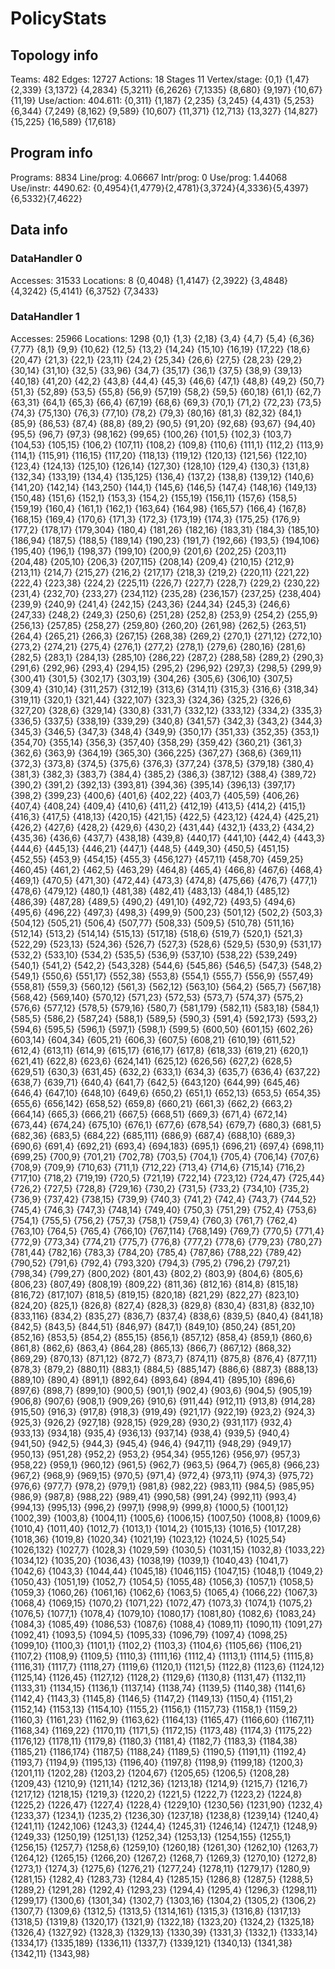 # PolicyStats
## Topology info
Teams:		482
Edges:		12727
Actions:	18
Stages		11
Vertex/stage:	{0,1} {1,47} {2,339} {3,1372} {4,2834} {5,3211} {6,2626} {7,1335} {8,680} {9,197} {10,67} {11,19} 
Use/action:	404.611: {0,311} {1,187} {2,235} {3,245} {4,431} {5,253} {6,344} {7,249} {8,162} {9,589} {10,607} {11,371} {12,713} {13,327} {14,827} {15,225} {16,589} {17,618} 

## Program info
Programs:	8834
Line/prog:	4.06667
Intr/prog:	0
Use/prog:	1.44068
Use/instr:	4490.62: {0,4954}{1,4779}{2,4781}{3,3724}{4,3336}{5,4397}{6,5332}{7,4622}

## Data info

### DataHandler 0
Accesses:	31533
Locations:	8
{0,4048} {1,4147} {2,3922} {3,4848} {4,3242} {5,4141} {6,3752} {7,3433} 

### DataHandler 1
Accesses:	25966
Locations:	1298
{0,1} {1,3} {2,18} {3,4} {4,7} {5,4} {6,36} {7,77} {8,1} {9,9} {10,62} {12,5} {13,2} {14,24} {15,10} {16,19} {17,22} {18,6} {20,47} {21,3} {22,1} {23,11} {24,2} {25,34} {26,6} {27,5} {28,23} {29,2} {30,14} {31,10} {32,5} {33,96} {34,7} {35,17} {36,1} {37,5} {38,9} {39,13} {40,18} {41,20} {42,2} {43,8} {44,4} {45,3} {46,6} {47,1} {48,8} {49,2} {50,7} {51,3} {52,89} {53,5} {55,8} {56,9} {57,19} {58,2} {59,5} {60,18} {61,1} {62,7} {63,31} {64,1} {65,3} {66,4} {67,19} {68,6} {69,3} {70,1} {71,2} {72,23} {73,5} {74,3} {75,130} {76,3} {77,10} {78,2} {79,3} {80,16} {81,3} {82,32} {84,1} {85,9} {86,53} {87,4} {88,8} {89,2} {90,5} {91,20} {92,68} {93,67} {94,40} {95,5} {96,7} {97,3} {98,162} {99,65} {100,26} {101,5} {102,3} {103,7} {104,53} {105,15} {106,2} {107,11} {108,2} {109,8} {110,6} {111,1} {112,2} {113,9} {114,1} {115,91} {116,15} {117,20} {118,13} {119,12} {120,13} {121,56} {122,10} {123,4} {124,13} {125,10} {126,14} {127,30} {128,10} {129,4} {130,3} {131,8} {132,34} {133,19} {134,4} {135,125} {136,4} {137,2} {138,8} {139,12} {140,6} {141,20} {142,14} {143,250} {144,1} {145,6} {146,5} {147,4} {148,16} {149,13} {150,48} {151,6} {152,1} {153,3} {154,2} {155,19} {156,11} {157,6} {158,5} {159,19} {160,4} {161,1} {162,1} {163,64} {164,98} {165,57} {166,4} {167,8} {168,15} {169,4} {170,6} {171,3} {172,3} {173,19} {174,3} {175,25} {176,9} {177,2} {178,17} {179,304} {180,4} {181,26} {182,16} {183,31} {184,3} {185,10} {186,94} {187,5} {188,5} {189,14} {190,23} {191,7} {192,66} {193,5} {194,106} {195,40} {196,1} {198,37} {199,10} {200,9} {201,6} {202,25} {203,11} {204,48} {205,10} {206,3} {207,115} {208,14} {209,4} {210,15} {212,9} {213,11} {214,7} {215,27} {216,2} {217,17} {218,3} {219,2} {220,11} {221,22} {222,4} {223,38} {224,2} {225,11} {226,7} {227,7} {228,7} {229,2} {230,22} {231,4} {232,70} {233,27} {234,112} {235,28} {236,157} {237,25} {238,404} {239,9} {240,9} {241,4} {242,15} {243,36} {244,34} {245,3} {246,6} {247,33} {248,2} {249,3} {250,6} {251,28} {252,8} {253,9} {254,2} {255,9} {256,13} {257,85} {258,27} {259,80} {260,20} {261,98} {262,5} {263,51} {264,4} {265,21} {266,3} {267,15} {268,38} {269,2} {270,1} {271,12} {272,10} {273,2} {274,21} {275,4} {276,1} {277,2} {278,1} {279,6} {280,16} {281,6} {282,5} {283,1} {284,13} {285,10} {286,22} {287,2} {288,58} {289,2} {290,3} {291,6} {292,96} {293,4} {294,15} {295,2} {296,92} {297,3} {298,5} {299,9} {300,41} {301,5} {302,17} {303,19} {304,26} {305,6} {306,10} {307,5} {309,4} {310,14} {311,257} {312,19} {313,6} {314,11} {315,3} {316,6} {318,34} {319,11} {320,1} {321,44} {322,107} {323,3} {324,36} {325,2} {326,6} {327,20} {328,6} {329,14} {330,8} {331,7} {332,12} {333,12} {334,2} {335,3} {336,5} {337,5} {338,19} {339,29} {340,8} {341,57} {342,3} {343,2} {344,3} {345,3} {346,5} {347,3} {348,4} {349,9} {350,17} {351,33} {352,35} {353,1} {354,70} {355,14} {356,3} {357,40} {358,29} {359,42} {360,21} {361,3} {362,6} {363,9} {364,19} {365,30} {366,225} {367,27} {368,6} {369,11} {372,3} {373,8} {374,5} {375,6} {376,3} {377,24} {378,5} {379,18} {380,4} {381,3} {382,3} {383,7} {384,4} {385,2} {386,3} {387,12} {388,4} {389,72} {390,2} {391,2} {392,13} {393,81} {394,36} {395,14} {396,13} {397,17} {398,2} {399,23} {400,6} {401,6} {402,22} {403,7} {405,59} {406,26} {407,4} {408,24} {409,4} {410,6} {411,2} {412,19} {413,5} {414,2} {415,1} {416,3} {417,5} {418,13} {420,15} {421,15} {422,5} {423,12} {424,4} {425,21} {426,2} {427,6} {428,2} {429,6} {430,2} {431,44} {432,1} {433,2} {434,2} {435,36} {436,6} {437,7} {438,18} {439,8} {440,17} {441,10} {442,4} {443,3} {444,6} {445,13} {446,21} {447,1} {448,5} {449,30} {450,5} {451,15} {452,55} {453,9} {454,15} {455,3} {456,127} {457,11} {458,70} {459,25} {460,45} {461,2} {462,5} {463,29} {464,8} {465,4} {466,8} {467,6} {468,4} {469,1} {470,5} {471,30} {472,44} {473,3} {474,8} {475,66} {476,7} {477,1} {478,6} {479,12} {480,1} {481,38} {482,41} {483,13} {484,1} {485,12} {486,39} {487,28} {489,5} {490,2} {491,10} {492,72} {493,5} {494,6} {495,6} {496,22} {497,3} {498,3} {499,9} {500,23} {501,12} {502,2} {503,3} {504,12} {505,21} {506,4} {507,77} {508,33} {509,5} {510,78} {511,16} {512,14} {513,2} {514,14} {515,13} {517,18} {518,6} {519,7} {520,1} {521,3} {522,29} {523,13} {524,36} {526,7} {527,3} {528,6} {529,5} {530,9} {531,17} {532,2} {533,10} {534,2} {535,5} {536,9} {537,10} {538,22} {539,249} {540,1} {541,2} {542,2} {543,328} {544,6} {545,86} {546,5} {547,3} {548,2} {549,1} {550,6} {551,17} {552,38} {553,8} {554,1} {555,7} {556,9} {557,49} {558,81} {559,3} {560,12} {561,3} {562,12} {563,10} {564,2} {565,7} {567,18} {568,42} {569,140} {570,12} {571,23} {572,53} {573,7} {574,37} {575,2} {576,6} {577,12} {578,5} {579,16} {580,7} {581,179} {582,11} {583,18} {584,1} {585,5} {586,2} {587,24} {588,1} {589,5} {590,3} {591,4} {592,173} {593,2} {594,6} {595,5} {596,1} {597,1} {598,1} {599,5} {600,50} {601,15} {602,26} {603,14} {604,34} {605,21} {606,3} {607,5} {608,21} {610,19} {611,52} {612,4} {613,11} {614,9} {615,17} {616,17} {617,8} {618,33} {619,21} {620,1} {621,41} {622,8} {623,6} {624,141} {625,12} {626,56} {627,2} {628,5} {629,51} {630,3} {631,45} {632,2} {633,1} {634,3} {635,7} {636,4} {637,22} {638,7} {639,71} {640,4} {641,7} {642,5} {643,120} {644,99} {645,46} {646,4} {647,10} {648,10} {649,6} {650,2} {651,1} {652,13} {653,5} {654,35} {655,6} {656,142} {658,52} {659,8} {660,21} {661,3} {662,2} {663,2} {664,14} {665,3} {666,21} {667,5} {668,51} {669,3} {671,4} {672,14} {673,44} {674,24} {675,10} {676,1} {677,6} {678,54} {679,7} {680,3} {681,5} {682,36} {683,5} {684,22} {685,111} {686,9} {687,4} {688,10} {689,3} {690,6} {691,4} {692,21} {693,4} {694,183} {695,1} {696,21} {697,4} {698,11} {699,25} {700,9} {701,21} {702,78} {703,5} {704,1} {705,4} {706,14} {707,6} {708,9} {709,9} {710,63} {711,1} {712,22} {713,4} {714,6} {715,14} {716,2} {717,10} {718,2} {719,19} {720,5} {721,19} {722,14} {723,12} {724,47} {725,44} {726,2} {727,5} {728,8} {729,16} {730,2} {731,5} {733,2} {734,10} {735,2} {736,9} {737,42} {738,15} {739,9} {740,3} {741,2} {742,4} {743,7} {744,52} {745,4} {746,3} {747,3} {748,14} {749,40} {750,3} {751,29} {752,4} {753,6} {754,1} {755,5} {756,2} {757,3} {758,1} {759,4} {760,3} {761,7} {762,4} {763,10} {764,5} {765,4} {766,10} {767,114} {768,149} {769,7} {770,5} {771,4} {772,9} {773,34} {774,21} {775,7} {776,8} {777,2} {778,6} {779,23} {780,27} {781,44} {782,16} {783,3} {784,20} {785,4} {787,86} {788,22} {789,42} {790,52} {791,6} {792,4} {793,320} {794,3} {795,2} {796,2} {797,21} {798,34} {799,27} {800,202} {801,43} {802,2} {803,9} {804,6} {805,6} {806,23} {807,49} {808,19} {809,22} {811,36} {812,16} {814,8} {815,18} {816,72} {817,107} {818,5} {819,15} {820,18} {821,29} {822,27} {823,10} {824,20} {825,1} {826,8} {827,4} {828,3} {829,8} {830,4} {831,8} {832,10} {833,116} {834,2} {835,27} {836,7} {837,4} {838,6} {839,5} {840,4} {841,18} {842,5} {843,5} {844,51} {846,97} {847,1} {849,10} {850,24} {851,20} {852,16} {853,5} {854,2} {855,15} {856,1} {857,12} {858,4} {859,1} {860,6} {861,8} {862,6} {863,4} {864,28} {865,13} {866,7} {867,12} {868,32} {869,29} {870,13} {871,12} {872,7} {873,7} {874,11} {875,8} {876,4} {877,11} {878,3} {879,2} {880,11} {883,1} {884,5} {885,147} {886,6} {887,3} {888,13} {889,10} {890,4} {891,1} {892,64} {893,64} {894,41} {895,10} {896,6} {897,6} {898,7} {899,10} {900,5} {901,1} {902,4} {903,6} {904,5} {905,19} {906,8} {907,6} {908,1} {909,26} {910,6} {911,44} {912,11} {913,8} {914,28} {915,50} {916,3} {917,8} {918,3} {919,49} {921,17} {922,19} {923,2} {924,3} {925,3} {926,2} {927,18} {928,15} {929,28} {930,2} {931,117} {932,4} {933,13} {934,18} {935,4} {936,13} {937,14} {938,4} {939,5} {940,4} {941,50} {942,5} {944,3} {945,4} {946,4} {947,11} {948,29} {949,17} {950,13} {951,28} {952,2} {953,2} {954,34} {955,126} {956,97} {957,3} {958,22} {959,1} {960,12} {961,5} {962,7} {963,5} {964,7} {965,8} {966,23} {967,2} {968,9} {969,15} {970,5} {971,4} {972,4} {973,11} {974,3} {975,72} {976,6} {977,7} {978,2} {979,1} {981,8} {982,22} {983,11} {984,5} {985,95} {986,9} {987,8} {988,22} {989,41} {990,58} {991,24} {992,11} {993,4} {994,13} {995,13} {996,2} {997,1} {998,9} {999,8} {1000,5} {1001,12} {1002,39} {1003,8} {1004,11} {1005,6} {1006,15} {1007,50} {1008,8} {1009,6} {1010,4} {1011,40} {1012,7} {1013,1} {1014,2} {1015,13} {1016,5} {1017,28} {1018,36} {1019,8} {1020,34} {1021,19} {1023,12} {1024,5} {1025,54} {1026,132} {1027,7} {1028,3} {1029,59} {1030,5} {1031,15} {1032,8} {1033,22} {1034,12} {1035,20} {1036,43} {1038,19} {1039,1} {1040,43} {1041,7} {1042,6} {1043,3} {1044,44} {1045,18} {1046,115} {1047,15} {1048,1} {1049,2} {1050,43} {1051,19} {1052,7} {1054,5} {1055,48} {1056,3} {1057,1} {1058,5} {1059,3} {1060,26} {1061,16} {1062,6} {1063,5} {1065,4} {1066,22} {1067,3} {1068,4} {1069,15} {1070,2} {1071,22} {1072,47} {1073,3} {1074,1} {1075,2} {1076,5} {1077,1} {1078,4} {1079,10} {1080,17} {1081,80} {1082,6} {1083,24} {1084,3} {1085,49} {1086,53} {1087,6} {1088,4} {1089,11} {1090,11} {1091,27} {1092,41} {1093,5} {1094,5} {1095,33} {1096,79} {1097,4} {1098,25} {1099,10} {1100,3} {1101,1} {1102,2} {1103,3} {1104,6} {1105,66} {1106,21} {1107,2} {1108,9} {1109,5} {1110,3} {1111,16} {1112,4} {1113,1} {1114,5} {1115,8} {1116,31} {1117,7} {1118,27} {1119,6} {1120,1} {1121,5} {1122,8} {1123,6} {1124,12} {1125,14} {1126,45} {1127,12} {1128,2} {1129,6} {1130,8} {1131,47} {1132,11} {1133,31} {1134,15} {1136,1} {1137,14} {1138,74} {1139,5} {1140,38} {1141,6} {1142,4} {1143,3} {1145,8} {1146,5} {1147,2} {1149,13} {1150,4} {1151,2} {1152,14} {1153,13} {1154,10} {1155,2} {1156,1} {1157,73} {1158,1} {1159,2} {1160,3} {1161,23} {1162,9} {1163,62} {1164,13} {1165,47} {1166,60} {1167,11} {1168,34} {1169,22} {1170,11} {1171,5} {1172,15} {1173,48} {1174,3} {1175,22} {1176,12} {1178,11} {1179,8} {1180,3} {1181,4} {1182,7} {1183,3} {1184,38} {1185,21} {1186,174} {1187,5} {1188,24} {1189,5} {1190,5} {1191,11} {1192,4} {1193,7} {1194,9} {1195,13} {1196,40} {1197,8} {1198,9} {1199,18} {1200,3} {1201,11} {1202,28} {1203,2} {1204,67} {1205,65} {1206,5} {1208,28} {1209,43} {1210,9} {1211,14} {1212,36} {1213,18} {1214,9} {1215,7} {1216,7} {1217,12} {1218,15} {1219,3} {1220,2} {1221,5} {1222,7} {1223,2} {1224,8} {1225,2} {1226,47} {1227,4} {1228,4} {1229,10} {1230,56} {1231,90} {1232,4} {1233,37} {1234,1} {1235,2} {1236,30} {1237,18} {1238,8} {1239,14} {1240,4} {1241,11} {1242,106} {1243,3} {1244,4} {1245,31} {1246,14} {1247,1} {1248,9} {1249,33} {1250,19} {1251,13} {1252,34} {1253,13} {1254,155} {1255,1} {1256,15} {1257,7} {1258,6} {1259,10} {1260,18} {1261,30} {1262,10} {1263,7} {1264,12} {1265,15} {1266,20} {1267,2} {1268,7} {1269,3} {1270,10} {1272,8} {1273,1} {1274,3} {1275,6} {1276,21} {1277,24} {1278,11} {1279,17} {1280,9} {1281,15} {1282,4} {1283,73} {1284,4} {1285,15} {1286,8} {1287,5} {1288,5} {1289,2} {1291,28} {1292,4} {1293,23} {1294,4} {1295,4} {1296,3} {1298,11} {1299,17} {1300,6} {1301,34} {1302,7} {1303,16} {1304,2} {1305,2} {1306,2} {1307,7} {1309,6} {1312,5} {1313,5} {1314,161} {1315,3} {1316,8} {1317,13} {1318,5} {1319,8} {1320,17} {1321,9} {1322,18} {1323,20} {1324,2} {1325,18} {1326,4} {1327,92} {1328,3} {1329,13} {1330,39} {1331,3} {1332,1} {1333,14} {1334,17} {1335,189} {1336,11} {1337,7} {1339,121} {1340,13} {1341,38} {1342,11} {1343,98} 